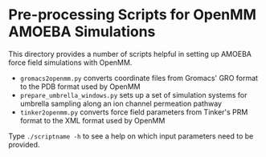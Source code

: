 # Pre-processing Scripts for OpenMM AMOEBA Simulations

This directory provides a number of scripts helpful in setting up AMOEBA force field simulations with OpenMM.

* `gromacs2openmm.py` converts coordinate files from Gromacs' GRO format to the PDB format used by OpenMM
* `prepare_umbrella_windows.py` sets up a set of simulation systems for umbrella sampling along an ion channel permeation pathway
* `tinker2openmm.py` converts force field parameters from Tinker's PRM format to the XML format used by OpenMM

Type `./scriptname -h` to see a help on which input parameters need to be provided.
